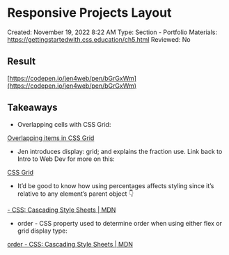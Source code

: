 # Responsive Projects Layout

Created: November 19, 2022 8:22 AM
Type: Section - Portfolio
Materials: https://gettingstartedwith.css.education/ch5.html
Reviewed: No

## Result

[https://codepen.io/jen4web/pen/bGrGxWm](https://codepen.io/jen4web/pen/bGrGxWm)

## Takeaways

- Overlapping cells with CSS Grid:

[Overlapping items in CSS Grid](https://stackoverflow.com/questions/49361243/overlapping-items-in-css-grid)

- Jen introduces display: grid; and explains the fraction use. Link back to Intro to Web Dev for more on this:

[CSS Grid](../../Complete%20Intro%20to%20Web%20Development,%20v3%200d382320cd5e4a7fb54f9c56139d0d5c/Notes%20dccfd8f65b244d15b8cb09f7a86eff81/CSS%20Grid%200da483e56ed043f3bea9eb95944b40cb.md)

- It’d be good to know how using percentages affects styling since it’s relative to any element’s parent object 👇

[- CSS&colon; Cascading Style Sheets | MDN](https://developer.mozilla.org/en-US/docs/Web/CSS/percentage)

- order - CSS property used to determine order when using either flex or grid display type:

[order - CSS&colon; Cascading Style Sheets | MDN](https://developer.mozilla.org/en-US/docs/Web/CSS/order)